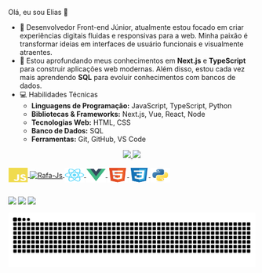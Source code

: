 Olá, eu sou Elias 👋

- 🔭 Desenvolvedor Front-end Júnior,
     atualmente estou focado em criar experiências digitais fluidas e responsivas para a web. Minha paixão é transformar ideias em interfaces de usuário funcionais e visualmente atraentes.
- 🌱 Estou aprofundando meus conhecimentos em **Next.js** e **TypeScript** para construir aplicações web modernas. Além disso, estou cada vez mais aprendendo **SQL** para evoluir conhecimentos com bancos de dados.
- 💻 Habilidades Técnicas
  * **Linguagens de Programação:** JavaScript, TypeScript, Python
  * **Bibliotecas & Frameworks:** Next.js, Vue, React, Node
  * **Tecnologias Web:** HTML, CSS
  * **Banco de Dados:** SQL
  * **Ferramentas:** Git, GitHub, VS Code

<div align="center">
  <a href="https://github.com/Elihh2020">
  <img height="180em" src="https://github-readme-stats.vercel.app/api?username=Elihh2020&show_icons=true&theme=dracula&include_all_commits=true&count_private=true"/>
  <img height="180em" src="https://github-readme-stats.vercel.app/api/top-langs/?username=Elihh2020&layout=compact&langs_count=7&theme=dracula"/>
</div>
  
</div>
<div style="display: inline_block"><br>
  <img align="center" alt="Rafa-Js" height="30" width="40" src="https://raw.githubusercontent.com/devicons/devicon/master/icons/javascript/javascript-plain.svg">
  <img align="center" alt="Rafa-Js" height="30" width="40" img src="https://cdn.jsdelivr.net/gh/devicons/devicon@latest/icons/nextjs/nextjs-original.svg">           
  <img align="center" alt="Rafa-React" height="30" width="40" src="https://raw.githubusercontent.com/devicons/devicon/master/icons/react/react-original.svg">
    <img align="center" alt="Rafa-React" height="30" width="40" src="https://raw.githubusercontent.com/devicons/devicon/master/icons/vuejs/vuejs-original.svg">
  <img align="center" alt="Rafa-HTML" height="30" width="40" src="https://raw.githubusercontent.com/devicons/devicon/master/icons/html5/html5-original.svg">
  <img align="center" alt="Rafa-CSS" height="30" width="40" src="https://raw.githubusercontent.com/devicons/devicon/master/icons/css3/css3-original.svg">
  <img align="center" alt="Rafa-Python" height="30" width="40" src="https://raw.githubusercontent.com/devicons/devicon/master/icons/python/python-original.svg">
</div>

 ##
 
<div> 
 <a href="https://discord.gg" target="_blank"><img src="https://img.shields.io/badge/Discord-7289DA?style=for-the-badge&logo=discord&logoColor=white" target="_blank"></a> 
  <a href = "mailto:elias_hotcar@outlook.com"><img src="https://img.shields.io/badge/-Gmail-%23333?style=for-the-badge&logo=gmail&logoColor=white" target="_blank"></a>
  <a href="https://www.linkedin.com/in/elias-santos-de-almeida-5026b11a0" target="_blank"><img src="https://img.shields.io/badge/-LinkedIn-%230077B5?style=for-the-badge&logo=linkedin&logoColor=white" target="_blank"></a> 

  ![Snake animation](https://github.com/Elihh2020/Elihh2020/blob/output/github-contribution-grid-snake.svg)

</div>
